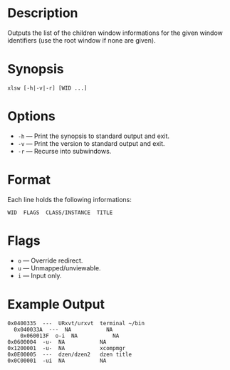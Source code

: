# Description
Outputs the list of the children window informations for the given window identifiers (use the root window if none are given).

# Synopsis
    xlsw [-h|-v|-r] [WID ...]

# Options
- `-h` — Print the synopsis to standard output and exit.
- `-v` — Print the version to standard output and exit.
- `-r` — Recurse into subwindows.

# Format
Each line holds the following informations:

    WID  FLAGS  CLASS/INSTANCE  TITLE

# Flags
- `o` — Override redirect.
- `u` — Unmapped/unviewable.
- `i` — Input only.

# Example Output

    0x0400335  ---  URxvt/urxvt  terminal ~/bin
      0x040033A  ---  NA           NA
        0x060013F  o-i  NA           NA
    0x0600004  -u-  NA           NA
    0x1200001  -u-  NA           xcompmgr
    0x0E00005  ---  dzen/dzen2   dzen title
    0x0C00001  -ui  NA           NA
